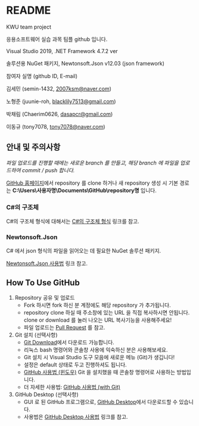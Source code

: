 # README

KWU team project

응용소프트웨어 실습 과목 팀플 github 입니다.

Visual Studio 2019, .NET Framework 4.7.2 ver

솔루션용 NuGet 패키지, Newtonsoft.Json v12.03 (json framework)

참여자 실명 (github ID, E-mail)

김세민 (semin-1432, 2007ksm@naver.com)

노형준 (juunie-roh, blacklily7513@gmail.com)

박채림 (Chaerim0626, dasapcr@gmail.com)

이동규 (tony7078, tony7078@naver.com)


## 안내 및 주의사항

_파일 업로드를 진행할 때에는 새로운 branch 를 만들고, 해당 branch 에 파일을 업로드하여 commit / push 합니다._

[GitHub 홈페이지]에서 repository 를 clone 하거나 새 repository 생성 시 기본 경로는 **C:\Users\사용자명\Documents\GitHub\repository명** 입니다.

### C#의 구조체

C#의 구조체 형식에 대해서는 [C#의 구조체 형식] 링크를 참고.

### Newtonsoft.Json

C# 에서 json 형식의 파일을 읽어오는 데 필요한 NuGet 솔루션 패키지.

[Newtonsoft.Json 사용법] 링크 참고.


## How To Use GitHub

1. Repository 공유 및 업로드
    - Fork 하시면 fork 하신 분 계정에도 해당 repository 가 추가됩니다.
    - repository clone 하실 때 주소창에 있는 URL 을 직접 복사하시면 안됩니다. clone or download 를 눌러 나오는 URL 복사기능을 사용해주세요!
    - 파일 업로드는 [Pull Request] 를 참고.
1. Git 설치 (선택사항)
    - [Git Download]에서 다운로드 가능합니다.
    - 리눅스 bash 명령어와 콘솔창 사용에 익숙하신 분은 사용해보세요.
    - Git 설치 시 Visual Studio 도구 모음에 새로운 메뉴 (Git)가 생깁니다!
    - 설정은 default 상태로 두고 진행하셔도 됩니다.
    - [GitHub 사용법 (윈도우)] Git 을 설치했을 때 콘솔창 명령어로 사용하는 방법입니다.
    - 더 자세한 사용법: [GitHub 사용법 (with Git)]
1. GitHub Desktop (선택사항)
    - GUI 로 된 GitHub 프로그램으로, [GitHub Desktop]에서 다운로드할 수 있습니다.
    - 사용법은 [GitHub Desktop 사용법] 링크를 참고.


[Newtonsoft.Json 사용법]: https://devstarsj.github.io/development/2016/06/11/CSharp.NewtonJSON/ "NewtonJSON"
[C#의 구조체 형식]: https://docs.microsoft.com/ko-kr/dotnet/csharp/language-reference/builtin-types/struct "Microsoft C# struct"
[GitHub 사용법 (with Git)]: https://tagilog.tistory.com/377 "with Git"
[GitHub Desktop]: https://desktop.github.com/ "GitHub desktop download for Windows"
[GitHub 홈페이지]: https://www.github.com "GitHub"
[Git Download]: https://git-scm.com/download/win "Downloading Git"
[GitHub 사용법 (윈도우)]: https://yololo.tistory.com/6?category=645160 "GitHub 사용법(윈도우) 링크"
[Pull Request]: https://dev-youngjun.tistory.com/47 "Pull Request 활용하기 링크"
[GitHub Desktop 사용법]: https://boheeee.tistory.com/27 "how to use github desktop"

